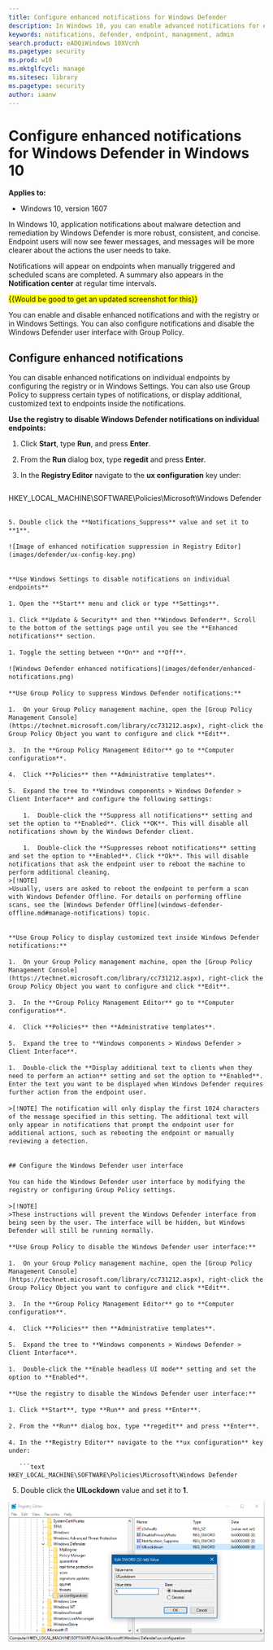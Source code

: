 ```yaml
---
title: Configure enhanced notifications for Windows Defender
description: In Windows 10, you can enable advanced notifications for endpoints throughout your enterprise network.
keywords: notifications, defender, endpoint, management, admin
search.product: eADQiWindows 10XVcnh
ms.pagetype: security
ms.prod: w10
ms.mktglfcycl: manage
ms.sitesec: library
ms.pagetype: security
author: iaanw
---
```


# Configure enhanced notifications for Windows Defender in Windows 10

**Applies to:**

- Windows 10, version 1607

In Windows 10, application notifications about malware detection and remediation by Windows Defender is more robust, consistent, and concise. Endpoint users will now see fewer messages, and messages will be more clearer about the actions the user needs to take.

Notifications will appear on endpoints when manually triggered and scheduled scans are completed. A summary also appears in the **Notification center** at regular time intervals.

<span style="background-color: yellow">{{Would be good to get an updated screenshot for this}}</span>

You can enable and disable enhanced notifications and with the registry or in Windows Settings. You can also configure notifications and disable the Windows Defender user interface with Group Policy.

## Configure enhanced notifications

You can disable enhanced notifications on individual endpoints by configuring the registry or in Windows Settings. You can also use Group Policy to suppress certain types of notifications, or display additional, customized text to endpoints inside the notifications.

**Use the registry to disable Windows Defender notifications on individual endpoints:**

1. Click **Start**, type **Run**, and press **Enter**.

2. From the **Run** dialog box, type **regedit** and press **Enter**.

4. In the **Registry Editor** navigate to the **ux configuration** key under:

   ```text
HKEY_LOCAL_MACHINE\SOFTWARE\Policies\Microsoft\Windows Defender
```

5. Double click the **Notifications_Suppress** value and set it to **1**.

![Image of enhanced notification suppression in Registry Editor](images/defender/ux-config-key.png)


**Use Windows Settings to disable notifications on individual endpoints**

1. Open the **Start** menu and click or type **Settings**.

1. Click **Update & Security** and then **Windows Defender**. Scroll to the bottom of the settings page until you see the **Enhanced notifications** section.

1. Toggle the setting between **On** and **Off**.

![Windows Defender enhanced notifications](images/defender/enhanced-notifications.png)

**Use Group Policy to suppress Windows Defender notifications:**

1.  On your Group Policy management machine, open the [Group Policy Management Console](https://technet.microsoft.com/library/cc731212.aspx), right-click the Group Policy Object you want to configure and click **Edit**.

3.  In the **Group Policy Management Editor** go to **Computer configuration**.

4.  Click **Policies** then **Administrative templates**.

5.  Expand the tree to **Windows components > Windows Defender > Client Interface** and configure the following settings:
    
    1.  Double-click the **Suppress all notifications** setting and set the option to **Enabled**. Click **OK**. This will disable all notifications shown by the Windows Defender client.
    
    1.  Double-click the **Suppresses reboot notifications** setting and set the option to **Enabled**. Click **Ok**. This will disable notifications that ask the endpoint user to reboot the machine to perform additional cleaning.
>[!NOTE]
>Usually, users are asked to reboot the endpoint to perform a scan with Windows Defender Offline. For details on performing offline scans, see the [Windows Defender Offline](windows-defender-offline.md#manage-notifications) topic.


**Use Group Policy to display customized text inside Windows Defender notifications:**

1.  On your Group Policy management machine, open the [Group Policy Management Console](https://technet.microsoft.com/library/cc731212.aspx), right-click the Group Policy Object you want to configure and click **Edit**.

3.  In the **Group Policy Management Editor** go to **Computer configuration**.

4.  Click **Policies** then **Administrative templates**.

5.  Expand the tree to **Windows components > Windows Defender > Client Interface**.

1.  Double-click the **Display additional text to clients when they need to perform an action** setting and set the option to **Enabled**. Enter the text you want to be displayed when Windows Defender requires further action from the endpoint user.

>[!NOTE] The notification will only display the first 1024 characters of the message specified in this setting. The additional text will only appear in notifications that prompt the endpoint user for additional actions, such as rebooting the endpoint or manually reviewing a detection.


## Configure the Windows Defender user interface

You can hide the Windows Defender user interface by modifying the registry or configuring Group Policy settings.

>[!NOTE]
>These instructions will prevent the Windows Defender interface from being seen by the user. The interface will be hidden, but Windows Defender will still be running normally.

**Use Group Policy to disable the Windows Defender user interface:** 

1.  On your Group Policy management machine, open the [Group Policy Management Console](https://technet.microsoft.com/library/cc731212.aspx), right-click the Group Policy Object you want to configure and click **Edit**.

3.  In the **Group Policy Management Editor** go to **Computer configuration**.

4.  Click **Policies** then **Administrative templates**.

5.  Expand the tree to **Windows components > Windows Defender > Client Interface**.

1.  Double-click the **Enable headless UI mode** setting and set the option to **Enabled**.

**Use the registry to disable the Windows Defender user interface:**

1. Click **Start**, type **Run** and press **Enter**.

2. From the **Run** dialog box, type **regedit** and press **Enter**.

4. In the **Registry Editor** navigate to the **ux configuration** key under:

   ```text
HKEY_LOCAL_MACHINE\SOFTWARE\Policies\Microsoft\Windows Defender
```

5. Double click the **UILockdown** value and set it to **1**.

![Image of Windows Defender user interface setting in Registry Editor](images/defender/ux-uilockdown-key.png)





